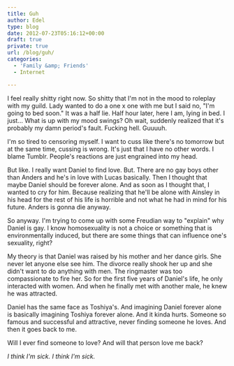```yaml
---
title: Guh
author: Edel
type: blog
date: 2012-07-23T05:16:12+00:00
draft: true
private: true
url: /blog/guh/
categories:
  - 'Family &amp; Friends'
  - Internet

---
```

I feel really shitty right now. So shitty that I'm not in the mood to roleplay with my guild. Lady wanted to do a one x one with me but I said no, "I'm going to bed soon." It was a half lie. Half hour later, here I am, lying in bed. I just... What is up with my mood swings? Oh wait, suddenly realized that it's probably my damn period's fault. Fucking hell. Guuuuh.

I'm so tired to censoring myself. I want to cuss like there's no tomorrow but at the same time, cussing is wrong. It's just that I have no other words. I blame Tumblr. People's reactions are just engrained into my head.

But like. I really want Daniel to find love. But. There are no gay boys other than Anders and he's in love with Lucas basically. Then I thought that maybe Daniel should be forever alone. And as soon as I thought that, I wanted to cry for him. Because realizing that he'll be alone with Ainsley in his head for the rest of his life is horrible and not what he had in mind for his future. Anders is gonna die anyway.

So anyway. I'm trying to come up with some Freudian way to "explain" why Daniel is gay. I know homosexuality is not a choice or something that is environmentally induced, but there are some things that can influence one's sexuality, right?

My theory is that Daniel was raised by his mother and her dance girls. She never let anyone else see him. The divorce really shook her up and she didn't want to do anything with men. The ringmaster was too compassionate to fire her. So for the first five years of Daniel's life, he only interacted with women. And when he finally met with another male, he knew he was attracted.

Daniel has the same face as Toshiya's. And imagining Daniel forever alone is basically imagining Toshiya forever alone. And it kinda hurts. Someone so famous and successful and attractive, never finding someone he loves. And then it goes back to me.

Will I ever find someone to love? And will that person love me back?

_I think I'm sick. I think I'm sick._


